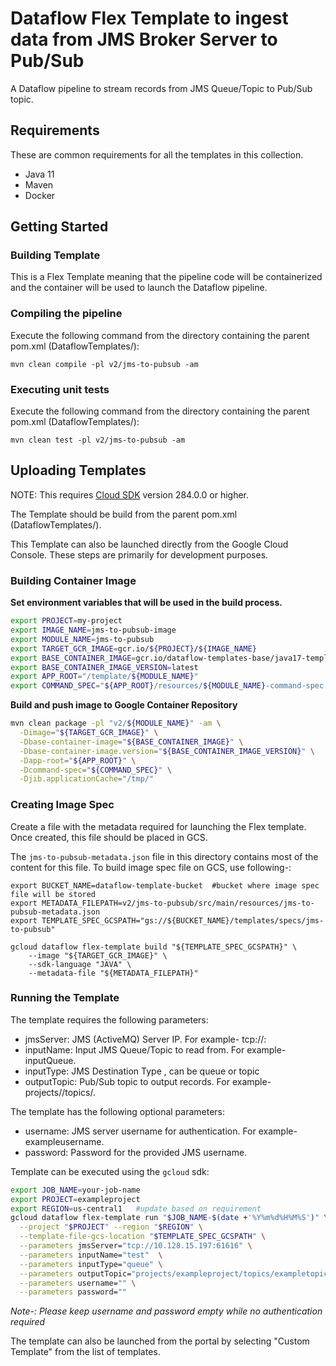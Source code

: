# Dataflow Flex Template to ingest data from JMS Broker Server to Pub/Sub

A Dataflow pipeline to stream records from JMS Queue/Topic to Pub/Sub topic.

## Requirements

These are common requirements for all  the templates in this collection.

*   Java 11
*   Maven
*   Docker

## Getting Started

### Building Template

This is a Flex Template meaning that the pipeline code will be containerized and
the container will be used to launch the Dataflow pipeline.

### Compiling the pipeline

Execute the following command from the directory containing the parent pom.xml
(DataflowTemplates/):

```shell
mvn clean compile -pl v2/jms-to-pubsub -am
```

### Executing unit tests

Execute the following command from the directory containing the parent pom.xml
(DataflowTemplates/):

```shell
mvn clean test -pl v2/jms-to-pubsub -am
```

## Uploading Templates

NOTE: This requires [Cloud SDK](https://cloud.google.com/sdk/downloads) version
284.0.0 or higher.

The Template should be build from the parent pom.xml (DataflowTemplates/).

This Template can also be launched directly from the Google Cloud Console. These
steps are primarily for development purposes.

### Building Container Image

__Set environment variables that will be used in the build process.__

```sh
export PROJECT=my-project
export IMAGE_NAME=jms-to-pubsub-image
export MODULE_NAME=jms-to-pubsub
export TARGET_GCR_IMAGE=gcr.io/${PROJECT}/${IMAGE_NAME}
export BASE_CONTAINER_IMAGE=gcr.io/dataflow-templates-base/java17-template-launcher-base
export BASE_CONTAINER_IMAGE_VERSION=latest
export APP_ROOT="/template/${MODULE_NAME}"
export COMMAND_SPEC="${APP_ROOT}/resources/${MODULE_NAME}-command-spec.json"
```

__Build and push image to Google Container Repository__

```sh
mvn clean package -pl "v2/${MODULE_NAME}" -am \
  -Dimage="${TARGET_GCR_IMAGE}" \
  -Dbase-container-image="${BASE_CONTAINER_IMAGE}" \
  -Dbase-container-image.version="${BASE_CONTAINER_IMAGE_VERSION}" \
  -Dapp-root="${APP_ROOT}" \
  -Dcommand-spec="${COMMAND_SPEC}" \
  -Djib.applicationCache="/tmp/"
```

### Creating Image Spec

Create a file with the metadata required for launching the Flex template. Once
created, this file should be placed in GCS.

The `jms-to-pubsub-metadata.json` file in this directory
contains most of the content for this file. To build image spec file on GCS, use following-:
```shell
export BUCKET_NAME=dataflow-template-bucket  #bucket where image spec file will be stored
export METADATA_FILEPATH=v2/jms-to-pubsub/src/main/resources/jms-to-pubsub-metadata.json
export TEMPLATE_SPEC_GCSPATH="gs://${BUCKET_NAME}/templates/specs/jms-to-pubsub"

gcloud dataflow flex-template build "${TEMPLATE_SPEC_GCSPATH}" \
    --image "${TARGET_GCR_IMAGE}" \
    --sdk-language "JAVA" \
    --metadata-file "${METADATA_FILEPATH}"
```

### Running the Template

The template requires the following parameters:

* jmsServer: JMS (ActiveMQ) Server IP. For example-
  tcp://<ActiveMQ-HostIP>:<PORT>
* inputName: Input JMS Queue/Topic to read from. For
  example- inputQueue.
* inputType: JMS Destination Type , can be queue or topic
* outputTopic: Pub/Sub topic to output records. For example-
  projects/<project-id>/topics/<topic-name>.


The template has the following optional parameters:
* username: JMS server username for authentication. For example- exampleusername.
* password: Password for the provided JMS username.

Template can be executed using the `gcloud` sdk:

```sh
export JOB_NAME=your-job-name
export PROJECT=exampleproject
export REGION=us-central1   #update based on requirement
gcloud dataflow flex-template run "$JOB_NAME-$(date +'%Y%m%d%H%M%S')" \
  --project "$PROJECT" --region "$REGION" \
  --template-file-gcs-location "$TEMPLATE_SPEC_GCSPATH" \
  --parameters jmsServer="tcp://10.128.15.197:61616" \
  --parameters inputName="test"  \
  --parameters inputType="queue" \
  --parameters outputTopic="projects/exampleproject/topics/exampletopic" \
  --parameters username="" \
  --parameters password=""
```
*Note-: Please keep username and password empty while no authentication required*

The template can also be launched from the portal by selecting "Custom Template"
from the list of templates.
